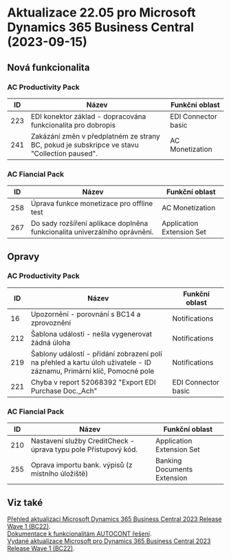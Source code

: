 ﻿# Aktualizace 22.05 pro Microsoft Dynamics 365 Business Central (2023-09-15)

## Nová funkcionalita

### AC Productivity Pack

| ID | Název | Funkční oblast|
| --------- | --------- | --------- |
|223|EDI konektor základ - dopracována funkcionalita pro dobropis|EDI Connector basic|
|241|Zakázání změn v předplatném ze strany BC, pokud je subskripce ve stavu "Collection paused".|AC Monetization|

### AC Fiancial Pack

| ID | Název | Funkční oblast|
| --------- | --------- | --------- |
|258|Úprava funkce monetizace pro offline test|AC Monetization|
|267|Do sady rozšíření aplikace doplněna funkcionalita univerzálního oprávnění.|Application Extension Set|

## Opravy

### AC Productivity Pack

| ID | Název | Funkční oblast|
| --------- | --------- | --------- |
|16|Upozornění - porovnání s BC14 a zprovoznění|Notifications|
|212|Šablona událostí - nešla vygenerovat žádná úloha|Notifications|
|219|Šablony událostí - přidání zobrazení polí na přehled a kartu úloh uživatele - ID záznamu, Primární klíč, Pomocné pole|Notifications|
|221|Chyba v report 52068392 "Export EDI Purchase Doc._Ach"|EDI Connector basic|

### AC Fiancial Pack

| ID | Název | Funkční oblast|
| --------- | --------- | --------- |
|210|Nastavení služby CreditCheck - úprava typu pole Přístupový kód.|Application Extension Set|
|255|Oprava importu bank. výpisů (z místního úložiště)|Banking Documents Extension|

## Viz také 

[Přehled aktualizací Microsoft Dynamics 365 Business Central 2023 Release Wave 1 (BC22)](Updates-bc22.md).  
[Dokumentace k funkcionalitám AUTOCONT řešení](https://muj.autocont.cz/docs/cs-cz/dynamics365/business-central/AC-Solutions/ac-solutions.html).  
[Vydané aktualizace Microsoft pro Dynamics 365 Business Central 2023 Release Wave 1 (BC22)](https://support.microsoft.com/en-us/topic/released-updates-for-microsoft-dynamics-365-business-central-2023-release-wave-1-37e2d08e-6f61-4522-90ba-1cea59d8de51).  

